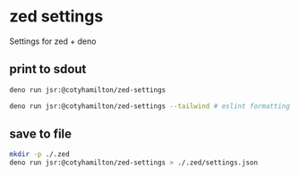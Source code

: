 # zed settings

Settings for zed + deno

## print to sdout

```sh
deno run jsr:@cotyhamilton/zed-settings

deno run jsr:@cotyhamilton/zed-settings --tailwind # eslint formatting
```

## save to file

```sh
mkdir -p ./.zed
deno run jsr:@cotyhamilton/zed-settings > ./.zed/settings.json
```

